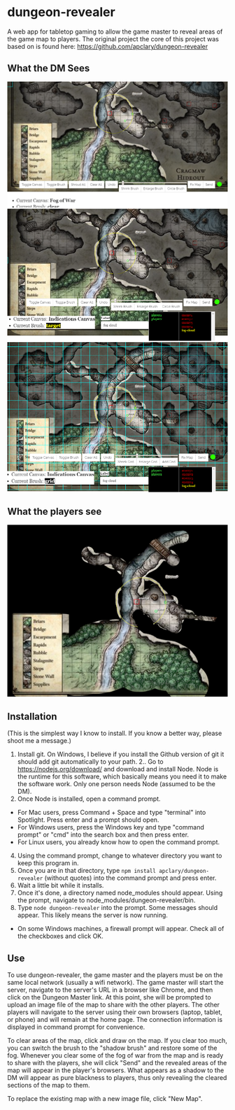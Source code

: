 dungeon-revealer
================

A web app for tabletop gaming to allow the game master to reveal areas of the game map to players.
The original project the core of this project was based on is found here: https://github.com/apclary/dungeon-revealer

What the DM Sees
----------------
![alt text](https://raw.githubusercontent.com/patkilleen/dungeon_revealer/master/dungeon_revealer/public/images/dm-example-fow.PNG "DM's Fog of war view")
![alt text](https://raw.githubusercontent.com/patkilleen/dungeon_revealer/master/dungeon_revealer/public/images/dm-example-labels.PNG "DM's Label view")
![alt text](https://raw.githubusercontent.com/patkilleen/dungeon_revealer/master/dungeon_revealer/public/images/dm-example-grid.PNG "DM's Grid view")

What the players see
--------------------
![alt text](https://raw.githubusercontent.com/patkilleen/dungeon_revealer/master/dungeon_revealer/public/images/player-example.PNG "Player's view")


Installation
------------
(This is the simplest way I know to install. If you know a better way, please shoot me a message.)

1. Install git. On Windows, I believe if you install the Github version of git it should add git automatically to your path.
2.. Go to https://nodejs.org/download/ and download and install Node. Node is the runtime for this software, which basically means you need it to make the software work. Only one person needs Node (assumed to be the DM). 
3. Once Node is installed, open a command prompt. 
  * For Mac users, press Command + Space and type "terminal" into Spotlight. Press enter and a prompt should open. 
  * For Windows users, press the Windows key and type "command prompt" or "cmd" into the search box and then press enter.
  * For Linux users, you already know how to open the command prompt.
4. Using the command prompt, change to whatever directory you want to keep this program in. 
5. Once you are in that directory, type `npm install apclary/dungeon-revealer` (without quotes) into the command prompt and press enter.
6. Wait a little bit while it installs.
7. Once it's done, a directory named node_modules should appear. Using the prompt, navigate to node_modules/dungeon-revealer/bin.
8. Type `node dungeon-revealer` into the prompt. Some messages should appear. This likely means the server is now running. 
  * On some Windows machines, a firewall prompt will appear. Check all of the checkboxes and click OK.

Use
---

To use dungeon-revealer, the game master and the players must be on the same local network (usually a wifi network). The game master will start the server, navigate to the server's URL in a browser like Chrome, and then click on the Dungeon Master link. At this point, she will be prompted to upload an image file of the map to share with the other players. The other players will navigate to the server using their own browsers (laptop, tablet, or phone) and will remain at the home page. The connection information is displayed in command prompt for convenience.

To clear areas of the map, click and draw on the map. If you clear too much, you can switch the brush to the "shadow brush" and restore some of the fog. Whenever you clear some of the fog of war from the map and is ready to share with the players, she will click "Send" and the revealed areas of the map will appear in the player's browsers. What appears as a shadow to the DM will appear as pure blackness to players, thus only revealing the cleared sections of the map to them.

To replace the existing map with a new image file, click "New Map".


